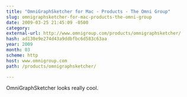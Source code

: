 ```yaml
---
title: "OmniGraphSketcher for Mac - Products - The Omni Group"
slug: omnigraphsketcher-for-mac-products-the-omni-group
date: 2009-03-25 21:45:09 -0500
category: 
external-url: http://www.omnigroup.com/products/omnigraphsketcher/
hash: ad130e9e274d43a9ddbfbc6d583c63aa
year: 2009
month: 03
scheme: http
host: www.omnigroup.com
path: /products/omnigraphsketcher/

---
```


OmniGraphSketcher looks really cool. 
